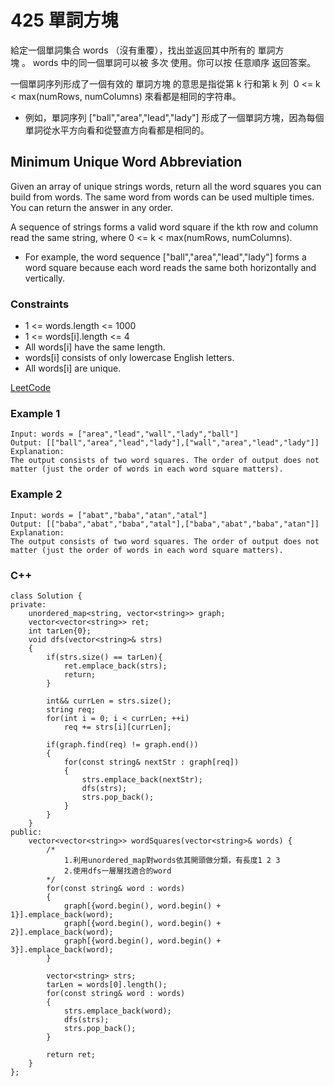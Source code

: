 # 425  單詞方塊

給定一個單詞集合 words （沒有重覆），找出並返回其中所有的 單詞方塊 。 words 中的同一個單詞可以被 多次 使用。你可以按 任意順序 返回答案。

一個單詞序列形成了一個有效的 單詞方塊 的意思是指從第 k 行和第 k 列  0 <= k < max(numRows, numColumns) 來看都是相同的字符串。

* 例如，單詞序列 ["ball","area","lead","lady"] 形成了一個單詞方塊，因為每個單詞從水平方向看和從豎直方向看都是相同的。

##  Minimum Unique Word Abbreviation

Given an array of unique strings words, return all the word squares you can build from words. The same word from words can be used multiple times. You can return the answer in any order.

A sequence of strings forms a valid word square if the kth row and column read the same string, where 0 <= k < max(numRows, numColumns).

* For example, the word sequence ["ball","area","lead","lady"] forms a word square because each word reads the same both horizontally and vertically.

### Constraints

* 1 <= words.length <= 1000
* 1 <= words[i].length <= 4
* All words[i] have the same length.
* words[i] consists of only lowercase English letters.
* All words[i] are unique.

[LeetCode](https://leetcode-cn.com/problems/word-squares/)


### Example 1

```
Input: words = ["area","lead","wall","lady","ball"]
Output: [["ball","area","lead","lady"],["wall","area","lead","lady"]]
Explanation:
The output consists of two word squares. The order of output does not matter (just the order of words in each word square matters).
```

### Example 2

```
Input: words = ["abat","baba","atan","atal"]
Output: [["baba","abat","baba","atal"],["baba","abat","baba","atan"]]
Explanation:
The output consists of two word squares. The order of output does not matter (just the order of words in each word square matters).
```

### C++ 

```
class Solution {
private:
    unordered_map<string, vector<string>> graph;
    vector<vector<string>> ret;
    int tarLen{0};
    void dfs(vector<string>& strs)
    {
        if(strs.size() == tarLen){
            ret.emplace_back(strs);
            return;
        }
        
        int&& currLen = strs.size();
        string req;
        for(int i = 0; i < currLen; ++i)
            req += strs[i][currLen];
        
        if(graph.find(req) != graph.end())
        {
            for(const string& nextStr : graph[req])
            {
                strs.emplace_back(nextStr);
                dfs(strs);
                strs.pop_back();
            }
        }
    }
public:
    vector<vector<string>> wordSquares(vector<string>& words) {
        /* 
            1.利用unordered_map對words依其開頭做分類，有長度1 2 3
            2.使用dfs一層層找適合的word
        */        
        for(const string& word : words)
        {
            graph[{word.begin(), word.begin() + 1}].emplace_back(word);
            graph[{word.begin(), word.begin() + 2}].emplace_back(word);
            graph[{word.begin(), word.begin() + 3}].emplace_back(word);
        }

        vector<string> strs;
        tarLen = words[0].length();
        for(const string& word : words)
        {
            strs.emplace_back(word);
            dfs(strs);
            strs.pop_back();
        }

        return ret;
    }
};
```


